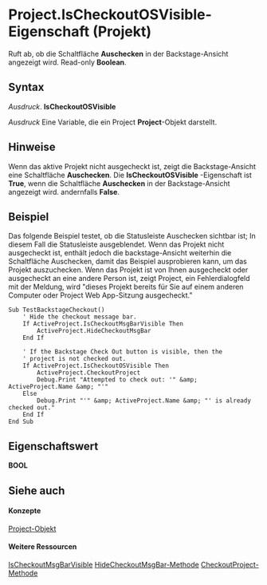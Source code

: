 
# Project.IsCheckoutOSVisible-Eigenschaft (Projekt)
Ruft ab, ob die Schaltfläche  **Auschecken** in der Backstage-Ansicht angezeigt wird. Read-only **Boolean**.

## Syntax

 _Ausdruck_. **IsCheckoutOSVisible**

 _Ausdruck_ Eine Variable, die ein Project **Project**-Objekt darstellt.


## Hinweise

Wenn das aktive Projekt nicht ausgecheckt ist, zeigt die Backstage-Ansicht eine Schaltfläche  **Auschecken**. Die  **IsCheckoutOSVisible** -Eigenschaft ist **True**, wenn die Schaltfläche **Auschecken** in der Backstage-Ansicht angezeigt wird. andernfalls **False**.


## Beispiel

Das folgende Beispiel testet, ob die Statusleiste Auschecken sichtbar ist; In diesem Fall die Statusleiste ausgeblendet. Wenn das Projekt nicht ausgecheckt ist, enthält jedoch die backstage-Ansicht weiterhin die Schaltfläche Auschecken, damit das Beispiel ausprobieren kann, um das Projekt auszuchecken. Wenn das Projekt ist von Ihnen ausgecheckt oder ausgecheckt an eine andere Person ist, zeigt Project, ein Fehlerdialogfeld mit der Meldung, wird "dieses Projekt bereits für Sie auf einem anderen Computer oder Project Web App-Sitzung ausgecheckt."


```
Sub TestBackstageCheckout()
    ' Hide the checkout message bar.
    If ActiveProject.IsCheckoutMsgBarVisible Then
        ActiveProject.HideCheckoutMsgBar
    End If
    
    ' If the Backstage Check Out button is visible, then the
    ' project is not checked out.
    If ActiveProject.IsCheckoutOSVisible Then
        ActiveProject.CheckoutProject
        Debug.Print "Attempted to check out: '" &amp; ActiveProject.Name &amp; "'"
    Else
        Debug.Print "'" &amp; ActiveProject.Name &amp; "' is already checked out."
    End If
End Sub
```


## Eigenschaftswert

 **BOOL**


## Siehe auch


#### Konzepte


[Project-Objekt](855c1ad9-0e84-f274-9e0e-2424e7cab447.md)
#### Weitere Ressourcen


[IsCheckoutMsgBarVisible](7d3ef8b3-36c1-d1f1-6c10-ad82573f9d08.md)
[HideCheckoutMsgBar-Methode](2a62080f-1e23-dda5-346f-4b0194173190.md)
[CheckoutProject-Methode](7b70a7c6-0f26-27b4-9a2d-b16f828864f3.md)